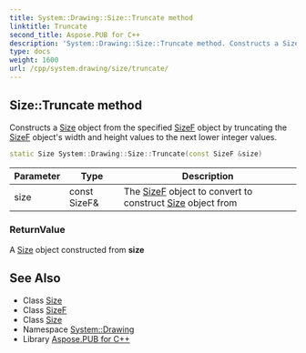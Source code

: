 ```yaml
---
title: System::Drawing::Size::Truncate method
linktitle: Truncate
second_title: Aspose.PUB for C++
description: 'System::Drawing::Size::Truncate method. Constructs a Size object from the specified SizeF object by truncating the SizeF object''s width and height values to the next lower integer values in C++.'
type: docs
weight: 1600
url: /cpp/system.drawing/size/truncate/
---
```

## Size::Truncate method


Constructs a [Size](../) object from the specified [SizeF](../../sizef/) object by truncating the [SizeF](../../sizef/) object's width and height values to the next lower integer values.

```cpp
static Size System::Drawing::Size::Truncate(const SizeF &size)
```


| Parameter | Type | Description |
| --- | --- | --- |
| size | const SizeF\& | The [SizeF](../../sizef/) object to convert to construct [Size](../) object from |

### ReturnValue

A [Size](../) object constructed from **size**

## See Also

* Class [Size](../)
* Class [SizeF](../../sizef/)
* Class [Size](../)
* Namespace [System::Drawing](../../)
* Library [Aspose.PUB for C++](../../../)
